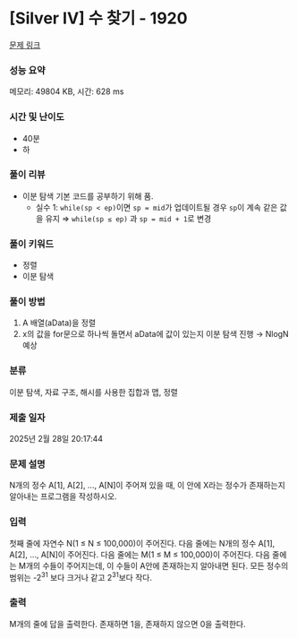 # [Silver IV] 수 찾기 - 1920 

[문제 링크](https://www.acmicpc.net/problem/1920) 

### 성능 요약

메모리: 49804 KB, 시간: 628 ms

### 시간 및 난이도

- 40분
- 하

### 풀이 리뷰

- 이분 탐색 기본 코드를 공부하기 위해 품.
    - 실수 1: `while(sp < ep)`이면  `sp = mid`가 업데이트될 경우 `sp`이 계속 같은 값을 유지
    ⇒ `while(sp ≤ ep)` 과 `sp = mid + 1`로 변경

### 풀이 키워드

- 정렬
- 이분 탐색

### 풀이 방법

1. A 배열(aData)을 정렬
2. x의 값을 for문으로 하나씩 돌면서 aData에 값이 있는지 이분 탐색 진행 → NlogN 예상

### 분류

이분 탐색, 자료 구조, 해시를 사용한 집합과 맵, 정렬

### 제출 일자

2025년 2월 28일 20:17:44

### 문제 설명

<p>N개의 정수 A[1], A[2], …, A[N]이 주어져 있을 때, 이 안에 X라는 정수가 존재하는지 알아내는 프로그램을 작성하시오.</p>

### 입력 

 <p>첫째 줄에 자연수 N(1 ≤ N ≤ 100,000)이 주어진다. 다음 줄에는 N개의 정수 A[1], A[2], …, A[N]이 주어진다. 다음 줄에는 M(1 ≤ M ≤ 100,000)이 주어진다. 다음 줄에는 M개의 수들이 주어지는데, 이 수들이 A안에 존재하는지 알아내면 된다. 모든 정수의 범위는 -2<sup>31</sup> 보다 크거나 같고 2<sup>31</sup>보다 작다.</p>

### 출력 

 <p>M개의 줄에 답을 출력한다. 존재하면 1을, 존재하지 않으면 0을 출력한다.</p>

